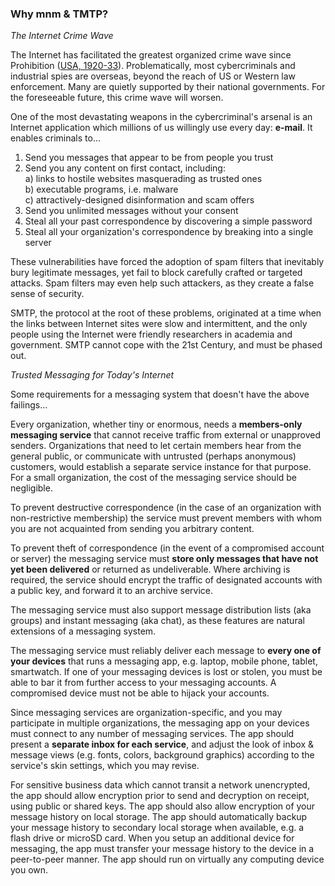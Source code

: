 ### Why mnm & TMTP?

_The Internet Crime Wave_

The Internet has facilitated the greatest organized crime wave since Prohibition 
([USA, 1920-33](https://en.wikipedia.org/wiki/Prohibition_in_the_United_States)). Problematically, 
most cybercriminals and industrial spies are overseas, beyond the reach of US or Western 
law enforcement. Many are quietly supported by their national governments. 
For the foreseeable future, this crime wave will worsen.

One of the most devastating weapons in the cybercriminal's arsenal is an Internet application 
which millions of us willingly use every day: **e-mail**. It enables criminals to...

1. Send you messages that appear to be from people you trust
2. Send you any content on first contact, including:  
   a) links to hostile websites masquerading as trusted ones  
   b) executable programs, i.e. malware  
   c) attractively-designed disinformation and scam offers  
3. Send you unlimited messages without your consent
4. Steal all your past correspondence by discovering a simple password
5. Steal all your organization's correspondence by breaking into a single server

These vulnerabilities have forced the adoption of spam filters that inevitably bury legitimate 
messages, yet fail to block carefully crafted or targeted attacks. Spam filters may even help such 
attackers, as they create a false sense of security.

SMTP, the protocol at the root of these problems, 
originated at a time when the links between Internet sites were slow and intermittent, 
and the only people using the Internet were friendly researchers in academia and government. 
SMTP cannot cope with the 21st Century, and must be phased out.

_Trusted Messaging for Today's Internet_

Some requirements for a messaging system that doesn't have the above failings...

Every organization, whether tiny or enormous, needs a **members-only messaging service** 
that cannot receive traffic from external or unapproved senders. 
Organizations that need to let certain members hear from the general public, 
or communicate with untrusted (perhaps anonymous) customers, 
would establish a separate service instance for that purpose. 
For a small organization, the cost of the messaging service should be negligible. 

To prevent destructive correspondence (in the case of an organization with non-restrictive membership) 
the service must prevent members with whom you are not acquainted from sending you arbitrary content. 

To prevent theft of correspondence (in the event of a compromised account or server) the messaging service 
must **store only messages that have not yet been delivered** or returned as undeliverable. 
Where archiving is required, the service should encrypt the traffic of designated accounts 
with a public key, and forward it to an archive service.

The messaging service must also support message distribution lists (aka groups) and instant messaging (aka chat), 
as these features are natural extensions of a messaging system. 

The messaging service must reliably deliver each message to **every one of your devices** that runs a messaging app, 
e.g. laptop, mobile phone, tablet, smartwatch. 
If one of your messaging devices is lost or stolen, you must be able to bar it from further access to your 
messaging accounts. A compromised device must not be able to hijack your accounts. 

Since messaging services are organization-specific, and you may participate in multiple organizations, 
the messaging app on your devices must connect to any number of messaging services. 
The app should present a **separate inbox for each service**, and adjust the look of inbox & message views 
(e.g. fonts, colors, background graphics) according to the service's skin settings, which you may revise. 

For sensitive business data which cannot transit a network unencrypted, the app 
should allow encryption prior to send and decryption on receipt, using public or shared keys.
The app should also allow encryption of your message history on local storage. 
The app should automatically backup your message history to secondary local storage when available, 
e.g. a flash drive or microSD card. 
When you setup an additional device for messaging, 
the app must transfer your message history to the device in a peer-to-peer manner. 
The app should run on virtually any computing device you own. 

